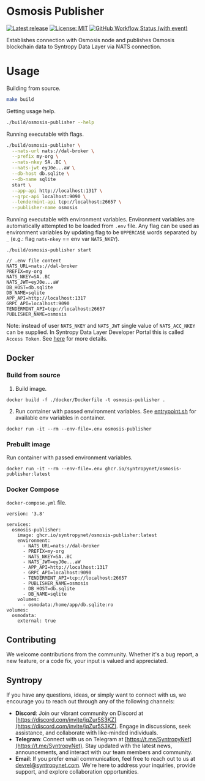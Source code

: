 # Osmosis Publisher
[![Latest release](https://img.shields.io/github/v/release/SyntropyNet/osmosis-publisher)](https://github.com/SyntropyNet/osmosis-publisher/releases/latest)
[![License: MIT](https://img.shields.io/badge/License-MIT-yellow.svg)](https://opensource.org/licenses/MIT)
[![GitHub Workflow Status (with event)](https://img.shields.io/github/actions/workflow/status/SyntropyNet/osmosis-publisher/github-ci.yml?label=github-ci)](https://github.com/SyntropyNet/osmosis-publisher/actions/workflows/github-ci.yml)

Establishes connection with Osmosis node and publishes Osmosis blockchain data to Syntropy Data Layer via NATS connection.

# Usage

Building from source.
```bash
make build
```

Getting usage help.
```bash
./build/osmosis-publisher --help
```

Running executable with flags.
```bash
./build/osmosis-publisher \
  --nats-url nats://dal-broker \
  --prefix my-org \
  --nats-nkey SA..BC \
  --nats-jwt eyJ0e...aW \
  --db-host db.sqlite \
  --db-name sqlite
  start \
  --app-api http://localhost:1317 \
  --grpc-api localhost:9090 \
  --tendermint-api tcp://localhost:26657 \
  --publisher-name osmosis
```

Running executable with environment variables. Environment variables are automatically attempted to be loaded from `.env` file.
Any flag can be used as environment variables by updating flag to be `UPPERCASE` words separated by `_` (e.g.: flag `nats-nkey` == env var `NATS_NKEY`).
```
./build/osmosis-publisher start

// .env file content
NATS_URL=nats://dal-broker
PREFIX=my-org
NATS_NKEY=SA..BC
NATS_JWT=eyJ0e...aW
DB_HOST=db.sqlite
DB_NAME=sqlite
APP_API=http://localhost:1317
GRPC_API=localhost:9090
TENDERMINT_API=tcp://localhost:26657
PUBLISHER_NAME=osmosis
```

Note: instead of user `NATS_NKEY` and `NATS_JWT` single value of `NATS_ACC_NKEY` can be supplied. In Syntropy Data Layer Developer Portal
this is called `Access Token`. See [here](https://docs.syntropynet.com/build/data-layer/developer-portal/data-layer-authentication#access-token) for more details.

## Docker

### Build from source

1. Build image.
```
docker build -f ./docker/Dockerfile -t osmosis-publisher .
```

2. Run container with passed environment variables. See [entrypoint.sh](./docker/entrypoint.sh) for available env variables in container.
```
docker run -it --rm --env-file=.env osmosis-publisher
```

### Prebuilt image

Run container with passed environment variables.
```
docker run -it --rm --env-file=.env ghcr.io/syntropynet/osmosis-publisher:latest
```

### Docker Compose

`docker-compose.yml` file.
```
version: '3.8'

services:
  osmosis-publisher:
    image: ghcr.io/syntropynet/osmosis-publisher:latest
    environment:
      - NATS_URL=nats://dal-broker
      - PREFIX=my-org
      - NATS_NKEY=SA..BC
      - NATS_JWT=eyJ0e...aW
      - APP_API=http://localhost:1317
      - GRPC_API=localhost:9090
      - TENDERMINT_API=tcp://localhost:26657
      - PUBLISHER_NAME=osmosis
      - DB_HOST=db.sqlite
      - DB_NAME=sqlite
    volumes:
      - osmodata:/home/app/db.sqlite:ro
volumes:
  osmodata:
    external: true
```

## Contributing

We welcome contributions from the community. Whether it's a bug report, a new feature, or a code fix, your input is valued and appreciated.

## Syntropy

If you have any questions, ideas, or simply want to connect with us, we encourage you to reach out through any of the following channels:

- **Discord**: Join our vibrant community on Discord at [https://discord.com/invite/jqZur5S3KZ](https://discord.com/invite/jqZur5S3KZ). Engage in discussions, seek assistance, and collaborate with like-minded individuals.
- **Telegram**: Connect with us on Telegram at [https://t.me/SyntropyNet](https://t.me/SyntropyNet). Stay updated with the latest news, announcements, and interact with our team members and community.
- **Email**: If you prefer email communication, feel free to reach out to us at devrel@syntropynet.com. We're here to address your inquiries, provide support, and explore collaboration opportunities.
